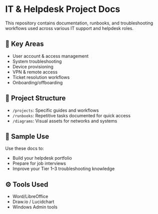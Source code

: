 # IT & Helpdesk Project Docs

This repository contains documentation, runbooks, and troubleshooting workflows used across various IT support and helpdesk roles.

## 🔧 Key Areas
- User account & access management
- System troubleshooting
- Device provisioning
- VPN & remote access
- Ticket resolution workflows
- Onboarding/offboarding

## 📂 Project Structure
- `/projects`: Specific guides and workflows
- `/runbooks`: Repetitive tasks documented for quick access
- `/diagrams`: Visual assets for networks and systems

## 🧪 Sample Use
Use these docs to:
- Build your helpdesk portfolio
- Prepare for job interviews
- Improve your Tier 1–3 troubleshooting knowledge

## ⚙️ Tools Used
- Word/LibreOffice
- Draw.io / Lucidchart
- Windows Admin tools
